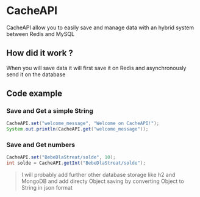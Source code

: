 # CacheAPI
CacheAPI allow you to easily save and manage data with an hybrid system between Redis and MySQL

## How did it work ?
When you will save data it will first save it on Redis and asynchronously send it on the database

## Code example
### Save and Get a simple String
```Java
CacheAPI.set("welcome_message", "Welcome on CacheAPI!");
System.out.println(CacheAPI.get("welcome_message"));
```
### Save and Get numbers
```Java
CacheAPI.set("BebeDlaStreat/solde", 10);
int solde = CacheAPI.getInt("BebeDlaStreat/solde");
```
> I will probably add further other database storage like h2 and MongoDB and add directy Object saving by converting Object to String in json format
